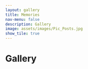 ```yaml
---
layout: gallery
title: Memories
nav-menu: false
description: Gallery
image: assets/images/Pic_Posts.jpg
show_tile: true
---
```

# Gallery
